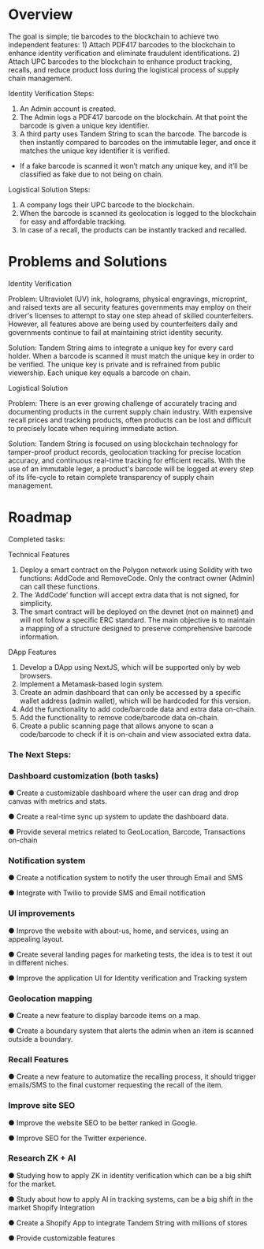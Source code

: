 # Overview


The goal is simple; tie barcodes to the blockchain to achieve two independent features: 1) Attach PDF417 barcodes to the blockchain to enhance identity verification and eliminate fraudulent identifications. 2) Attach UPC barcodes to the blockchain to enhance product tracking, recalls, and reduce product loss during the logistical process of supply chain management.

Identity Verification Steps:
1. An Admin account is created.
2. The Admin logs a PDF417 barcode on the blockchain. At that point the barcode is given
a unique key identifier.
3. A third party uses Tandem String to scan the barcode. The barcode is then instantly
compared to barcodes on the immutable leger, and once it matches the unique key identifier it is verified.
- If a fake barcode is scanned it won’t match any unique key, and it’ll be classified as fake due to not being on chain.


Logistical Solution Steps:
1. A company logs their UPC barcode to the blockchain.
2. When the barcode is scanned its geolocation is logged to the blockchain for easy and
affordable tracking.
3. In case of a recall, the products can be instantly tracked and recalled.



# Problems and Solutions

Identity Verification

Problem: Ultraviolet (UV) ink, holograms, physical engravings, microprint, and raised texts are all security features governments may employ on their driver's licenses to attempt to stay one step ahead of skilled counterfeiters. However, all features above are being used by counterfeiters daily and governments continue to fail at maintaining strict identity security.

Solution: Tandem String aims to integrate a unique key for every card holder. When a barcode is scanned it must match the unique key in order to be verified. The unique key is private and is refrained from public viewership. Each unique key equals a barcode on chain.

Logistical Solution

Problem: There is an ever growing challenge of accurately tracing and documenting products in the current supply chain industry. With expensive recall prices and tracking products, often products can be lost and difficult to precisely locate when requiring immediate action.

Solution: Tandem String is focused on using blockchain technology for tamper-proof product records, geolocation tracking for precise location accuracy, and continuous real-time tracking for efficient recalls. With the use of an immutable leger, a product's barcode will be logged at every step of its life-cycle to retain complete transparency of supply chain management.



# Roadmap

Completed tasks:

Technical Features
1. Deploy a smart contract on the Polygon network using Solidity with two functions: AddCode and RemoveCode. Only the contract owner (Admin) can call these functions.
2. The ‘AddCode’ function will accept extra data that is not signed, for simplicity.
3. The smart contract will be deployed on the devnet (not on mainnet) and will not follow a
specific ERC standard. The main objective is to maintain a mapping of a structure designed to preserve comprehensive barcode information.

DApp Features
1. Develop a DApp using NextJS, which will be supported only by web browsers.
2. Implement a Metamask-based login system.
3. Create an admin dashboard that can only be accessed by a specific wallet address (admin
wallet), which will be hardcoded for this version.
4. Add the functionality to add code/barcode data and extra data on-chain.
5. Add the functionality to remove code/barcode data on-chain.
6. Create a public scanning page that allows anyone to scan a code/barcode to check if it is
on-chain and view associated extra data.

### The Next Steps:

### Dashboard customization (both tasks)

● Create a customizable dashboard where the user can drag and drop canvas with metrics and stats.

● Create a real-time sync up system to update the dashboard data.

● Provide several metrics related to GeoLocation, Barcode, Transactions on-chain


### Notification system

● Create a notification system to notify the user through Email and SMS

● Integrate with Twilio to provide SMS and Email notification


### UI improvements  

● Improve the website with about-us, home, and services, using an appealing layout.

● Create several landing pages for marketing tests, the idea is to test it out in different
niches.

● Improve the application UI for Identity verification and Tracking system


### Geolocation mapping

● Create a new feature to display barcode items on a map.

● Create a boundary system that alerts the admin when an item is scanned outside a
boundary.

### Recall Features

● Create a new feature to automatize the recalling process, it should trigger emails/SMS to the final customer requesting the recall of the item.


### Improve site SEO

● Improve the website SEO to be better ranked in Google.

● Improve SEO for the Twitter experience.


### Research ZK + AI

● Studying how to apply ZK in identity verification which can be a big shift for the market.

● Study about how to apply AI in tracking systems, can be a big shift in the market Shopify Integration

● Create a Shopify App to integrate Tandem String with millions of stores

● Provide customizable features
